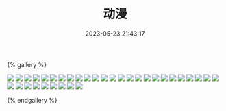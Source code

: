 ﻿---
title: 动漫
date: 2023-05-23 21:43:17
comments: false
---

{% gallery %}

![](/assets/images/cartoon/3.webp)
![](/assets/images/cartoon/4.webp)
![](/assets/images/cartoon/5.webp)
![](/assets/images/cartoon/6.webp)
![](https://cdn.jsdelivr.net/gh/1405720461/images@master/cartoon/1.webp)
![](https://cdn.jsdelivr.net/gh/1405720461/images@master/cartoon/2.webp)
![](https://cdn.jsdelivr.net/gh/1405720461/images@master/cartoon/3.webp)
![](https://cdn.jsdelivr.net/gh/1405720461/images@master/cartoon/4.webp)
![](https://cdn.jsdelivr.net/gh/1405720461/images@master/cartoon/5.webp)
![](https://cdn.jsdelivr.net/gh/1405720461/images@master/cartoon/6.webp)
![](https://cdn.jsdelivr.net/gh/1405720461/images@master/cartoon/7.webp)
![](https://cdn.jsdelivr.net/gh/1405720461/images@master/cartoon/8.webp)
![](https://cdn.jsdelivr.net/gh/1405720461/images@master/cartoon/9.webp)
![](https://cdn.jsdelivr.net/gh/1405720461/images@master/cartoon/10.webp)
![](https://cdn.jsdelivr.net/gh/1405720461/images@master/cartoon/11.webp)
![](https://cdn.jsdelivr.net/gh/1405720461/images@master/cartoon/12.webp)
![](https://cdn.jsdelivr.net/gh/1405720461/images@master/cartoon/13.webp)
![](https://cdn.jsdelivr.net/gh/1405720461/images@master/cartoon/14.webp)
![](https://cdn.jsdelivr.net/gh/1405720461/images@master/cartoon/15.webp)
![](https://cdn.jsdelivr.net/gh/1405720461/images@master/cartoon/16.webp)
![](https://cdn.jsdelivr.net/gh/1405720461/images@master/cartoon/17.webp)
![](https://cdn.jsdelivr.net/gh/1405720461/images@master/cartoon/18.webp)
![](https://cdn.jsdelivr.net/gh/1405720461/images@master/cartoon/19.webp)
![](https://cdn.jsdelivr.net/gh/1405720461/images@master/cartoon/20.webp)
![](https://cdn.jsdelivr.net/gh/1405720461/images@master/cartoon/21.webp)
![](https://cdn.jsdelivr.net/gh/1405720461/images@master/cartoon/22.webp)
![](https://cdn.jsdelivr.net/gh/1405720461/images@master/cartoon/23.webp)
![](https://cdn.jsdelivr.net/gh/1405720461/images@master/cartoon/24.webp)
![](https://cdn.jsdelivr.net/gh/1405720461/images@master/cartoon/25.webp)
![](https://cdn.jsdelivr.net/gh/1405720461/images@master/cartoon/26.webp)
![](https://cdn.jsdelivr.net/gh/1405720461/images@master/cartoon/27.webp)
![](https://cdn.jsdelivr.net/gh/1405720461/images@master/cartoon/28.webp)
![](https://cdn.jsdelivr.net/gh/1405720461/images@master/cartoon/29.webp)
![](https://cdn.jsdelivr.net/gh/1405720461/images@master/cartoon/30.webp)

{% endgallery %}
